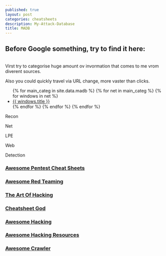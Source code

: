 ```yaml
---
published: true
layout: post
categories: cheatsheets
description: My-Attack-Database
title: MADB
---
```

## Before Google something, try to find it here:
<br>
Virst try to categorise huge amount ov invormation that comes to me vrom diverent sources.

Also you could quickly travel via URL change, more vaster than clicks.

<!-- {%  for madb in site.categories.madb  %}
    {%  for net in site.tags.net  %}
        {%  for windows in site.tags.windows  %}
            {%  for ad in site.tags.ad  %}
                <li><a href="{{ ad.url }}" title="{{ ad.description }}">{{ ad.title }}</a></li>
            {% endfor %}
        {% endfor %}
    {% endfor %}
{% endfor %}
 -->
<ul> 
{% for main_categ in site.data.madb %}
    {% for net in main_categ %}
        {% for windows in net %}
            <li><a href="{{ windows.url }}" title="{{ windows.description }}">{{ windows.title }}</a></li>
        {% endfor %}
    {% endfor %}
{% endfor %}
</ul> 
<!-- 
<ul> 
{% for madb in site.data.madb %}
    {% for win in madb %}
        <li>
            <a href="{{ sub.link }}">
            {{ madb.title }}
            </a>
        </li>
    {% endfor %}
{% endfor %}
</ul>  -->

Recon

Net

LPE

Web

Detection

### [Awesome Pentest Cheat Sheets](https://github.com/coreb1t/awesome-pentest-cheat-sheets "Awesome Pentest Cheat Sheets")


### [Awesome Red Teaming](https://github.com/yeyintminthuhtut/Awesome-Red-Teaming "Awesome Red Teaming")


### [The Art Of Hacking](https://github.com/The-Art-of-Hacking/h4cker "The Art Of Hacking")

### [Cheatsheet God](https://github.com/OlivierLaflamme/Cheatsheet-God "Cheatsheet God")


### [Awesome Hacking](https://github.com/Hack-with-Github/Awesome-Hacking "Awesome Hacking")

### [Awesome Hacking Resources](https://github.com/vitalysim/Awesome-Hacking-Resources "Awesome Hacking Resources")

### [Awesome Crawler](https://github.com/BruceDone/awesome-crawler "Awesome Crawler")
